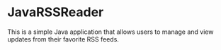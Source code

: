 # JavaRSSReader
This is a simple Java application that allows users to manage and view updates from their favorite RSS feeds.
